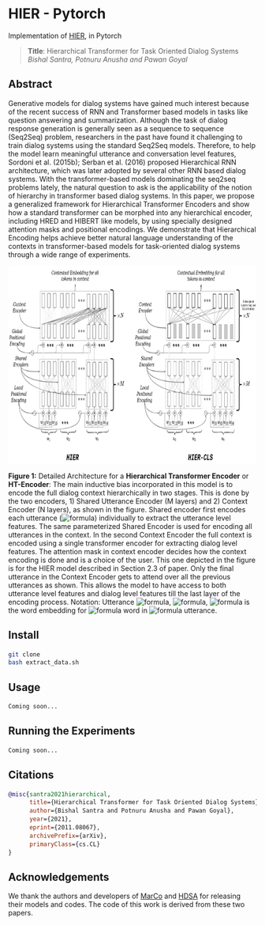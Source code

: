 # HIER - Pytorch

Implementation of <a href="https://arxiv.org/abs/2011.08067">HIER</a>, in Pytorch

> **Title**: Hierarchical Transformer for Task Oriented Dialog Systems
> *Bishal Santra, Potnuru Anusha and Pawan Goyal*

## Abstract

Generative models for dialog systems have gained much interest because of the recent success of RNN and Transformer based models in tasks like question answering and summarization. Although the task of dialog response generation is generally seen as a sequence to sequence (Seq2Seq) problem, researchers in the past have found it challenging to train dialog systems using the standard Seq2Seq models. Therefore, to help the model learn meaningful utterance and conversation level features, Sordoni et al. (2015b); Serban et al. (2016) proposed Hierarchical RNN architecture, which was later adopted by several other RNN based dialog systems. With the transformer-based models dominating the seq2seq problems lately, the natural question to ask is the applicability of the notion of hierarchy in transformer based dialog systems. In this paper, we propose a generalized framework for Hierarchical Transformer Encoders and show how a standard transformer can be morphed into any hierarchical encoder, including HRED and HIBERT like models, by using specially designed attention masks and positional encodings. We demonstrate that Hierarchical Encoding helps achieve better natural language understanding of the contexts in transformer-based models for task-oriented dialog systems through a wide range of experiments.


<img src="./HIER_Encoder-combined.png" height="400px"></img>

**Figure 1:** Detailed Architecture for a **Hierarchical Transformer Encoder** or **HT-Encoder**: The main inductive bias incorporated in this model is to encode the full dialog context hierarchically in two stages. This is done by the two encoders, 1) Shared Utterance Encoder (M layers) and 2) Context Encoder (N layers), as shown in the figure. Shared encoder first encodes each utterance (![formula](https://render.githubusercontent.com/render/math?math=u_1,%20u_2,%20\dots,%20u_t)) individually to extract the utterance level features. The same parameterized Shared Encoder is used for encoding all utterances in the context. In the second Context Encoder the full context is encoded using a single transformer encoder for extracting dialog level features. The attention mask in context encoder decides how the context encoding is done and is a choice of the user. This one depicted in the figure is for the HIER model described in Section 2.3 of paper. Only the final utterance in the Context Encoder gets to attend over all the previous utterances as shown. This allows the model to have access to both utterance level features and dialog level features till the last layer of the encoding process. Notation: Utterance ![formula](https://render.githubusercontent.com/render/math?math=i), ![formula](https://render.githubusercontent.com/render/math?math=u_i%20=%20[w_{i1},%20\dots,%20w_{i|u_i|}]), ![formula](https://render.githubusercontent.com/render/math?math=w_{ij}) is the word embedding for ![formula](https://render.githubusercontent.com/render/math?math=j^{th}) word in ![formula](https://render.githubusercontent.com/render/math?math=i^{th}) utterance.

## Install

```bash
git clone 
bash extract_data.sh
```

## Usage

```bash
Coming soon...
```

## Running the Experiments

```bash
Coming soon...
```

## Citations

```bibtex
@misc{santra2021hierarchical,
      title={Hierarchical Transformer for Task Oriented Dialog Systems}, 
      author={Bishal Santra and Potnuru Anusha and Pawan Goyal},
      year={2021},
      eprint={2011.08067},
      archivePrefix={arXiv},
      primaryClass={cs.CL}
}
```

## Acknowledgements

We thank the authors and developers of [MarCo](https://github.com/InitialBug/MarCo-Dialog) and [HDSA](https://github.com/wenhuchen/HDSA-Dialog) for releasing their models and codes. The code of this work is derived from these two papers.
